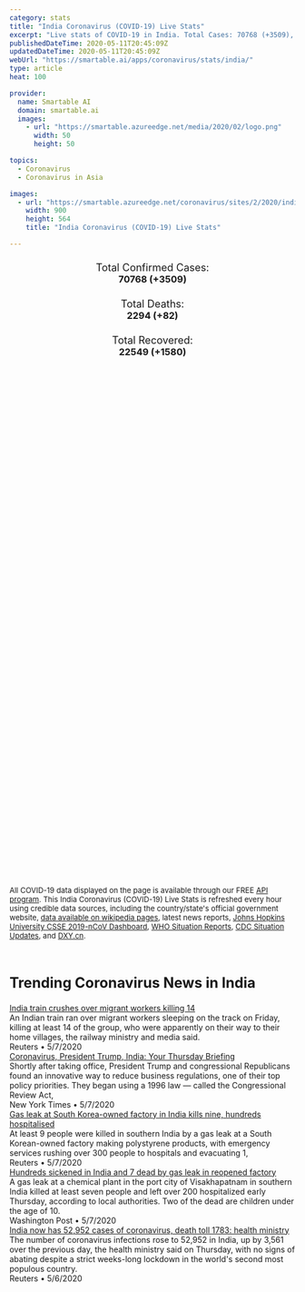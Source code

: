 ```yaml
---
category: stats
title: "India Coronavirus (COVID-19) Live Stats"
excerpt: "Live stats of COVID-19 in India. Total Cases: 70768 (+3509), Deaths: 2294 (+82), Recoveries: 22549(+1580)."
publishedDateTime: 2020-05-11T20:45:09Z
updatedDateTime: 2020-05-11T20:45:09Z
webUrl: "https://smartable.ai/apps/coronavirus/stats/india/"
type: article
heat: 100

provider:
  name: Smartable AI
  domain: smartable.ai
  images:
    - url: "https://smartable.azureedge.net/media/2020/02/logo.png"
      width: 50
      height: 50

topics:
  - Coronavirus
  - Coronavirus in Asia

images:
  - url: "https://smartable.azureedge.net/coronavirus/sites/2/2020/india.jpg"
    width: 900
    height: 564
    title: "India Coronavirus (COVID-19) Live Stats"

---
```

<div class="total-stats" style="text-align: center;">
    <h3>
	    <div style="font-size: 18px; font-weight: 400;">Total Confirmed Cases:</div>
	    70768 (<span class='red'>+3509</span>)
    </h3>
    <h3>
	    <div style="font-size: 18px; font-weight: 400;">Total Deaths:</div>
	    2294 (<span class='red'>+82</span>)
    </h3>
    <h3>
	    <div style="font-size: 18px; font-weight: 400;">Total Recovered:</div>
	    22549 (<span class='green'>+1580</span>)
    </h3>
</div>

<script type="text/javascript" src="https://www.gstatic.com/charts/loader.js"></script>

<div id="time_series_chart" style="width: 100%; height: 400px;"></div>
<script type="text/javascript">
  google.charts.load('current', {'packages':['corechart']});
  google.charts.setOnLoadCallback(drawChart);
  function drawChart() {
    var data = google.visualization.arrayToDataTable([
      ['Date', 'Total Cases', 'Total Deaths', 'Total Recovered'],
      ['1/22/2020', 0, 0, 0],['1/23/2020', 0, 0, 0],['1/24/2020', 0, 0, 0],['1/25/2020', 0, 0, 0],['1/26/2020', 0, 0, 0],['1/27/2020', 0, 0, 0],['1/28/2020', 0, 0, 0],['1/29/2020', 0, 0, 0],['1/30/2020', 1, 0, 0],['1/31/2020', 1, 0, 0],['2/1/2020', 1, 0, 0],['2/2/2020', 2, 0, 0],['2/3/2020', 3, 0, 0],['2/4/2020', 3, 0, 0],['2/5/2020', 3, 0, 0],['2/6/2020', 3, 0, 0],['2/7/2020', 3, 0, 0],['2/8/2020', 3, 0, 0],['2/9/2020', 3, 0, 0],['2/10/2020', 3, 0, 0],['2/11/2020', 3, 0, 0],['2/12/2020', 3, 0, 0],['2/13/2020', 3, 0, 0],['2/14/2020', 3, 0, 0],['2/15/2020', 3, 0, 0],['2/16/2020', 3, 0, 3],['2/17/2020', 3, 0, 3],['2/18/2020', 3, 0, 3],['2/19/2020', 3, 0, 3],['2/20/2020', 3, 0, 3],['2/21/2020', 3, 0, 3],['2/22/2020', 3, 0, 3],['2/23/2020', 3, 0, 3],['2/24/2020', 3, 0, 3],['2/25/2020', 3, 0, 3],['2/26/2020', 3, 0, 3],['2/27/2020', 3, 0, 3],['2/28/2020', 3, 0, 3],['2/29/2020', 3, 0, 3],['3/1/2020', 3, 0, 3],['3/2/2020', 5, 0, 3],['3/3/2020', 5, 0, 3],['3/4/2020', 28, 0, 3],['3/5/2020', 30, 0, 3],['3/6/2020', 31, 0, 3],['3/7/2020', 34, 0, 3],['3/8/2020', 39, 0, 3],['3/9/2020', 43, 0, 3],['3/10/2020', 56, 0, 4],['3/11/2020', 62, 1, 4],['3/12/2020', 75, 1, 4],['3/13/2020', 83, 2, 10],['3/14/2020', 105, 2, 10],['3/15/2020', 114, 2, 13],['3/16/2020', 129, 3, 13],['3/17/2020', 148, 3, 14],['3/18/2020', 171, 3, 15],['3/19/2020', 201, 5, 20],['3/20/2020', 275, 5, 23],['3/21/2020', 332, 5, 27],['3/22/2020', 425, 8, 27],['3/23/2020', 499, 10, 37],['3/24/2020', 562, 11, 40],['3/25/2020', 673, 13, 43],['3/26/2020', 747, 20, 66],['3/27/2020', 902, 20, 83],['3/28/2020', 987, 25, 87],['3/29/2020', 1024, 27, 95],['3/30/2020', 1251, 32, 102],['3/31/2020', 1590, 45, 148],['4/1/2020', 2032, 58, 148],['4/2/2020', 2567, 72, 192],['4/3/2020', 2567, 72, 192],['4/4/2020', 3588, 99, 229],['4/5/2020', 4314, 118, 328],['4/6/2020', 4778, 136, 382],['4/7/2020', 5356, 160, 468],['4/8/2020', 5916, 178, 506],['4/9/2020', 6771, 228, 635],['4/10/2020', 7600, 249, 774],['4/11/2020', 8446, 288, 969],['4/12/2020', 9240, 331, 1096],['4/13/2020', 10541, 358, 1205],['4/14/2020', 11555, 396, 1362],['4/15/2020', 12370, 422, 1508],['4/16/2020', 13495, 448, 1777],['4/17/2020', 14425, 488, 2045],['4/18/2020', 16365, 521, 2466],['4/19/2020', 17615, 559, 2854],['4/20/2020', 18658, 592, 3273],['4/21/2020', 20178, 645, 3976],['4/22/2020', 21797, 681, 4376],['4/23/2020', 23502, 722, 5012],['4/24/2020', 24530, 780, 5498],['4/25/2020', 26496, 825, 5939],['4/26/2020', 27977, 884, 6523],['4/27/2020', 29451, 939, 7137],['4/28/2020', 31360, 1008, 7747],['4/29/2020', 33062, 1079, 8437],['4/30/2020', 35043, 1154, 9068],['5/1/2020', 37371, 1238, 9943],['5/2/2020', 39980, 1323, 10819],['5/3/2020', 42670, 1395, 11782],['5/4/2020', 46476, 1571, 12849],['5/5/2020', 49436, 1695, 14183],['5/6/2020', 53045, 1787, 15331],['5/7/2020', 56409, 1890, 16790],['5/8/2020', 59765, 1986, 17897],['5/9/2020', 62939, 2109, 19358],['5/10/2020', 67259, 2212, 20969],['5/11/2020', 70768, 2294, 22549],
    ]);
    var options = {
      curveType: 'none',
      chartArea: {'width': '80%', 'height': '80%'},
      legend: { position: 'top' },
      lineWidth: 5,
      colors: ['#f60109', '#444444', '#81B71F']
    };
    var chart = new google.visualization.LineChart(document.getElementById('time_series_chart'));
    chart.draw(data, options);
  }
</script>

<div id="geo_chart" style="width: 100%; height: 500px;"></div>
<script type="text/javascript">
  google.charts.load('current', {
    'packages':['geochart'],
    'mapsApiKey': 'AIzaSyDk1HhVhLaveyKrUhhHZ5YwzIpEcbdal6U'
  });
  google.charts.setOnLoadCallback(drawRegionsMap);
  function drawRegionsMap() {
    var data = google.visualization.arrayToDataTable([
      ['Location', 'Total Cases', 'Total Deaths'],
      ["India", 70768, 2294]
    ]);
    var options = {
      backgroundColor: {fill:'transparent',stroke:'#FFF' ,strokeWidth:0 }, 
      region: 'IN',
      resolution: 'countries', 
      legend: 'none',
      colorAxis: {
          colors: ['#FFE2E2', '#f60109']
      }
    };
    var chart = new google.visualization.GeoChart(document.getElementById('geo_chart'));
    chart.draw(data, options);
  };
</script>



<span style="font-size: 13px">All COVID-19 data displayed on the page is available through our FREE <a href="https://developer.smartable.ai">API program</a>. This India Coronavirus (COVID-19) Live Stats is refreshed every hour using credible data sources, including the country/state's official government website, <a href="https://en.wikipedia.org/wiki/2019%E2%80%9320_coronavirus_pandemic" target="_blank">data available on wikipedia pages</a>, latest news reports, <a href="https://systems.jhu.edu/research/public-health/ncov/" target="_blank">Johns Hopkins University CSSE 2019-nCoV Dashboard</a>, <a href="https://www.who.int/emergencies/diseases/novel-coronavirus-2019/situation-reports" target="_blank">WHO Situation Reports</a>, <a href="https://www.cdc.gov/coronavirus/2019-ncov/index.html" target="_blank">CDC Situation Updates</a>, and <a href="https://ncov.dxy.cn/ncovh5/view/pneumonia" target="_blank">DXY.cn</a>.</span>


<h2 id="news" class="center" style="margin-top: 60px; font-size: 25px;">Trending Coronavirus News in India</h2>
<div class="row">
<div class="col-md-6 col-sm-12">
  <div class="content-card">
	<a href="https://www.reuters.com/article/us-health-coronavirus-india-idUSKBN22K0DK"><div class="card-image" style="background-image: url(https://s4.reutersmedia.net/resources_v3/images/rcom-default.png)"></div></a>
	<div class="content">
		<div class="card-title"><a href="https://www.reuters.com/article/us-health-coronavirus-india-idUSKBN22K0DK">India train crushes over migrant workers killing 14</a></div>
		<div class="card-excerpt">An Indian train ran over migrant workers sleeping on the track on Friday, killing at least 14 of the group, who were apparently on their way to their home villages, the railway ministry and media said.</div>
		<div class="card-meta">
			<span class="card-provider">Reuters</span> • <span class="card-date">5/7/2020</span>
		</div>
	</div>
  </div>
</div>
<div class="col-md-6 col-sm-12">
  <div class="content-card">
	<a href="https://www.nytimes.com/2020/05/07/briefing/coronavirus-president-trump-india-your-thursday-briefing.html"><div class="card-image" style="background-image: url(https://static01.nyt.com/images/2018/12/05/climate/07ambriefing-promo3/05CLI-COAL-facebookJumbo.jpg)"></div></a>
	<div class="content">
		<div class="card-title"><a href="https://www.nytimes.com/2020/05/07/briefing/coronavirus-president-trump-india-your-thursday-briefing.html">Coronavirus, President Trump, India: Your Thursday Briefing</a></div>
		<div class="card-excerpt">Shortly after taking office, President Trump and congressional Republicans found an innovative way to reduce business regulations, one of their top policy priorities. They began using a 1996 law — called the Congressional Review Act,</div>
		<div class="card-meta">
			<span class="card-provider">New York Times</span> • <span class="card-date">5/7/2020</span>
		</div>
	</div>
  </div>
</div>
<div class="col-md-6 col-sm-12">
  <div class="content-card">
	<a href="https://www.reuters.com/article/us-india-disaster-idUSKBN22J092"><div class="card-image" style="background-image: url(https://s2.reutersmedia.net/resources/r/?m=02&d=20200507&t=2&i=1517776583&w=&fh=545px&fw=&ll=&pl=&sq=&r=LYNXMPEG460NE)"></div></a>
	<div class="content">
		<div class="card-title"><a href="https://www.reuters.com/article/us-india-disaster-idUSKBN22J092">Gas leak at South Korea-owned factory in India kills nine, hundreds hospitalised</a></div>
		<div class="card-excerpt">At least 9 people were killed in southern India by a gas leak at a South Korean-owned factory making polystyrene products, with emergency services rushing over 300 people to hospitals and evacuating 1,</div>
		<div class="card-meta">
			<span class="card-provider">Reuters</span> • <span class="card-date">5/7/2020</span>
		</div>
	</div>
  </div>
</div>
<div class="col-md-6 col-sm-12">
  <div class="content-card">
	<a href="https://www.washingtonpost.com/world/asia_pacific/hundreds-sickened-in-india-and-7-dead-by-gas-leak-in-reopened-factory/2020/05/07/2fe3000e-902b-11ea-9322-a29e75effc93_story.html"><div class="card-image" style="background-image: url(https://www.washingtonpost.com/resizer/Rsj0FdRI9eldzKrUbczsg---2gU=/1440x0/smart/arc-anglerfish-washpost-prod-washpost.s3.amazonaws.com/public/JMPEKPUQGII6VKOAOO4TIIWWSE.jpg)"></div></a>
	<div class="content">
		<div class="card-title"><a href="https://www.washingtonpost.com/world/asia_pacific/hundreds-sickened-in-india-and-7-dead-by-gas-leak-in-reopened-factory/2020/05/07/2fe3000e-902b-11ea-9322-a29e75effc93_story.html">Hundreds sickened in India and 7 dead by gas leak in reopened factory</a></div>
		<div class="card-excerpt">A gas leak at a chemical plant in the port city of Visakhapatnam in southern India killed at least seven people and left over 200 hospitalized early Thursday, according to local authorities. Two of the dead are children under the age of 10.</div>
		<div class="card-meta">
			<span class="card-provider">Washington Post</span> • <span class="card-date">5/7/2020</span>
		</div>
	</div>
  </div>
</div>
<div class="col-md-6 col-sm-12">
  <div class="content-card">
	<a href="https://www.reuters.com/article/us-health-coronavirus-india-cases-idUSKBN22J0BN"><div class="card-image" style="background-image: url(https://s4.reutersmedia.net/resources/r/?m=02&d=20200507&t=2&i=1517746630&w=&fh=545px&fw=&ll=&pl=&sq=&r=LYNXMPEG4605W)"></div></a>
	<div class="content">
		<div class="card-title"><a href="https://www.reuters.com/article/us-health-coronavirus-india-cases-idUSKBN22J0BN">India now has 52,952 cases of coronavirus, death toll 1783: health ministry</a></div>
		<div class="card-excerpt">The number of coronavirus infections rose to 52,952 in India, up by 3,561 over the previous day, the health ministry said on Thursday, with no signs of abating despite a strict weeks-long lockdown in the world's second most populous country.</div>
		<div class="card-meta">
			<span class="card-provider">Reuters</span> • <span class="card-date">5/6/2020</span>
		</div>
	</div>
  </div>
</div>

</div>

